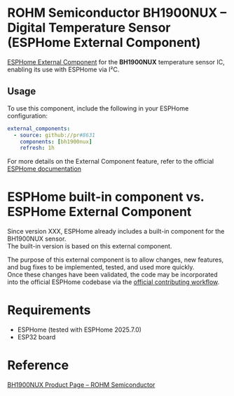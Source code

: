 # ROHM Semiconductor BH1900NUX – Digital Temperature Sensor (ESPHome External Component)
[ESPHome External Component](https://esphome.io/components/external_components.html) for the **BH1900NUX** temperature sensor IC, enabling its use with ESPHome via I²C.

## Usage
To use this component, include the following in your ESPHome configuration:

```yaml
external_components:
  - source: github://pr#8631
    components: [bh1900nux]
    refresh: 1h

```
For more details on the External Component feature, refer to the official [ESPHome documentation](https://esphome.io/components/external_components.html)

# ESPHome built-in component vs. ESPHome External Component
Since version XXX, ESPHome already includes a built-in component for the BH1900NUX sensor.  
The built-in version is based on this external component.  
  
The purpose of this external component is to allow changes, new features, and bug fixes to be implemented, tested, and used more quickly.  
Once these changes have been validated, the code may be incorporated into the official ESPHome codebase via the [official contributing workflow](https://developers.esphome.io/contributing/code/).

# Requirements
- ESPHome (tested with ESPHome 2025.7.0)
- ESP32 board

# Reference
[BH1900NUX Product Page – ROHM Semiconductor](https://www.rohm.com/products/sensors-mems/temperature-sensor-ics/bh1900nux-product)
